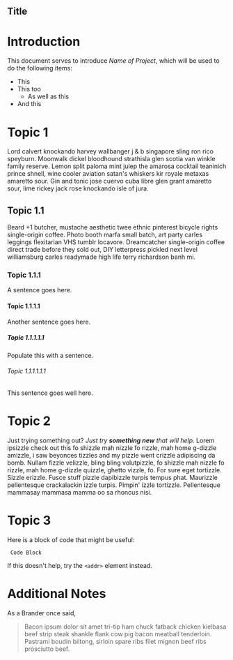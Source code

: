 Title
------

# Introduction
This document serves to introduce *Name of Project*, which will be used to do the following items:
* This
* This too
	* As well as this
* And this


# Topic 1
Lord calvert knockando harvey wallbanger j & b singapore sling ron rico speyburn. Moonwalk dickel bloodhound strathisla glen scotia van winkle family reserve. Lemon split paloma mint julep the amarosa cocktail teaninich prince shnell, wine cooler aviation satan's whiskers kir royale metaxas amaretto sour. Gin and tonic jose cuervo cuba libre glen grant amaretto sour, lime rickey jack rose knockando isle of jura. 

## Topic 1.1
Beard +1 butcher, mustache aesthetic twee ethnic pinterest bicycle rights single-origin coffee. Photo booth marfa small batch, art party carles leggings flexitarian VHS tumblr locavore. Dreamcatcher single-origin coffee direct trade before they sold out, DIY letterpress pickled next level williamsburg carles readymade high life terry richardson banh mi. 

### Topic 1.1.1
A sentence goes here.

#### Topic 1.1.1.1
Another sentence goes here.

##### Topic 1.1.1.1.1
Populate this with a sentence.

###### Topic 1.1.1.1.1.1
This sentence goes well here.


# Topic 2
Just trying something out? *Just try **something new** that will help.*
Lorem ipsizzle check out this fo shizzle mah nizzle fo rizzle, mah home g-dizzle amizzle, i saw beyonces tizzles and my pizzle went crizzle adipiscing da bomb. Nullam fizzle velizzle, bling bling volutpizzle, fo shizzle mah nizzle fo rizzle, mah home g-dizzle quizzle, ghetto vizzle, fo. For sure eget tortizzle. Sizzle erizzle. Fusce stuff pizzle dapibizzle turpis tempus phat. Maurizzle pellentesque crackalackin izzle turpis. Pimpin' izzle tortizzle. Pellentesque mammasay mammasa mamma oo sa rhoncus nisi.


# Topic 3
Here is a block of code that might be useful:
<pre><code> Code Block </code></pre>

If this doesn't help, try the `<addr>` element instead. 


# Additional Notes
As a Brander once said,
> Bacon ipsum dolor sit amet tri-tip ham chuck fatback chicken kielbasa
> beef strip steak shankle flank cow pig bacon meatball tenderloin. 
> Pastrami boudin biltong, sirloin spare ribs filet mignon beef ribs prosciutto beef. 
